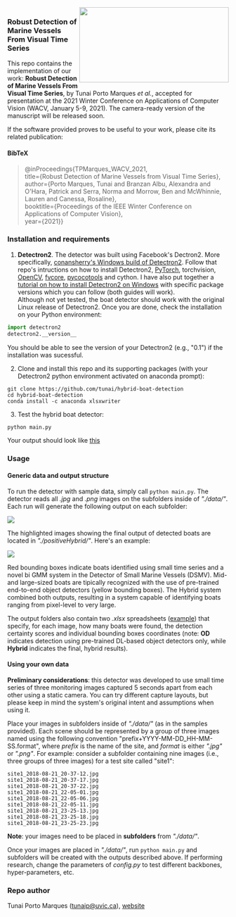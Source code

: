 <img height="171px" width="340px" align="right" src="https://i.imgur.com/r7IpzX8.jpg">  

### Robust Detection of Marine Vessels From Visual Time Series

This repo contains the implementation of our work: **Robust Detection of Marine Vessels From Visual Time Series**, by Tunai Porto Marques *et al.*, accepted for presentation at the 2021 Winter Conference on Applications of Computer Vision (WACV, January 5-9, 2021). The camera-ready version of the manuscript will be released soon. 

If the software provided proves to be useful to your work, please cite its related publication: 

#### BibTeX

>    @inProceedings{TPMarques_WACV_2021,    
>      title={Robust Detection of Marine Vessels from Visual Time Series},    
>      author={Porto Marques, Tunai and Branzan Albu, Alexandra and O'Hara, Patrick and Serra, Norma and Morrow, Ben and McWhinnie, Lauren and Canessa, Rosaline},    
>      booktitle={Proceedings of the IEEE Winter Conference on Applications of Computer Vision},      
>      year={2021}}

### Installation and requirements

1. **Detectron2**. The detector was built using Facebook's Dectron2. More specifically, [conansherry's Windows build of Detectron2](https://github.com/conansherry/detectron2). Follow that repo's intructions on how to install Detectron2, [PyTorch](https://pytorch.org/get-started/locally/), torchvision, [OpenCV](https://anaconda.org/conda-forge/opencv), [fvcore](https://github.com/facebookresearch/fvcore), [pycocotools](https://github.com/philferriere/cocoapi.git#subdirectory=PythonAPI) and cython. I have also put together a [tutorial on how to install Detectron2 on Windows](https://github.com/tunai/hybrid-boat-detection/blob/master/install_detectron2_win10.md) with specific package versions which you can follow (both guides will work).  
Although not yet tested, the boat detector should work with the original Linux release of Detectron2. Once you are done, check the installation on your Python environment: 
        
```python
import detectron2
detectron2.__version__
```
You should be able to see the version of your Detectron2 (e.g., "0.1") if the installation was sucessful. 

2. Clone and install this repo and its supporting packages (with your Detectron2 python environment activated on anaconda prompt):
```
git clone https://github.com/tunai/hybrid-boat-detection
cd hybrid-boat-detection
conda install -c anaconda xlsxwriter
```
3. Test the hybrid boat detector:
```python
python main.py
```       
Your output should look like [this](https://i.imgur.com/IadQOxX.jpg) 

### Usage

#### Generic data and output structure

To run the detector with sample data, simply call ```python main.py```. The detector reads all *.jpg* and *.png* images on the subfolders inside of *"./data/"*. Each run will generate the following output on each subfolder: 

<img align="center" src="https://i.imgur.com/CThe9IW.jpg">  

The highlighted images showing the final output of detected boats are located in *"./positiveHybrid/"*. Here's an example: 

<img align="center" src="https://i.imgur.com/JvbjDZz.jpg">  

Red bounding boxes indicate boats identified using small time series and a novel bi GMM system in the Detector of Small Marine Vessels (DSMV). Mid- and large-sized boats are tipically recognized with the use of pre-trained end-to-end object detectors (yellow bounding boxes). The Hybrid system combined both outputs, resulting in a system capable of identifying boats ranging from pixel-level to very large.  

The output folders also contain two *.xlsx* spreadsheets ([example](https://i.imgur.com/MXT3PQc.jpg)) that specify, for each image, how many boats were found, the detection certainty scores and individual bounding boxes coordinates (note: **OD** indicates detection using pre-trained DL-based object detectors only, while **Hybrid** indicates the final, hybrid results). 

#### Using your own data

**Preliminary considerations**: this detector was developed to use small time series of three monitoring images captured 5 seconds apart from each other using a static camera. You can try different capture layouts, but please keep in mind the system's original intent and assumptions when using it. 

Place your images in subfolders inside of *"./data/"* (as in the samples provided). Each scene should be represented by a group of three images named using the following convention "prefix+YYYY-MM-DD_HH-MM-SS.format", where *prefix* is the name of the site, and *format* is either *".jpg"* or *".png"*. For example: consider a subfolder containing nine images (i.e., three groups of three images) for a test site called "site1": 
```
site1_2018-08-21_20-37-12.jpg
site1_2018-08-21_20-37-17.jpg
site1_2018-08-21_20-37-22.jpg
site1_2018-08-21_22-05-01.jpg
site1_2018-08-21_22-05-06.jpg
site1_2018-08-21_22-05-11.jpg
site1_2018-08-21_23-25-13.jpg
site1_2018-08-21_23-25-18.jpg
site1_2018-08-21_23-25-23.jpg
```
**Note**: your images need to be placed in **subfolders** from *"./data/"*. 

Once your images are placed in *"./data/"*, run ```python main.py``` and subfolders will be created with the outputs described above. If performing research, change the parameters of *config.py* to test different backbones, hyper-parameters, etc.  

### Repo author

Tunai Porto Marques (tunaip@uvic.ca), [website](https://www.tunaimarques.com) 



